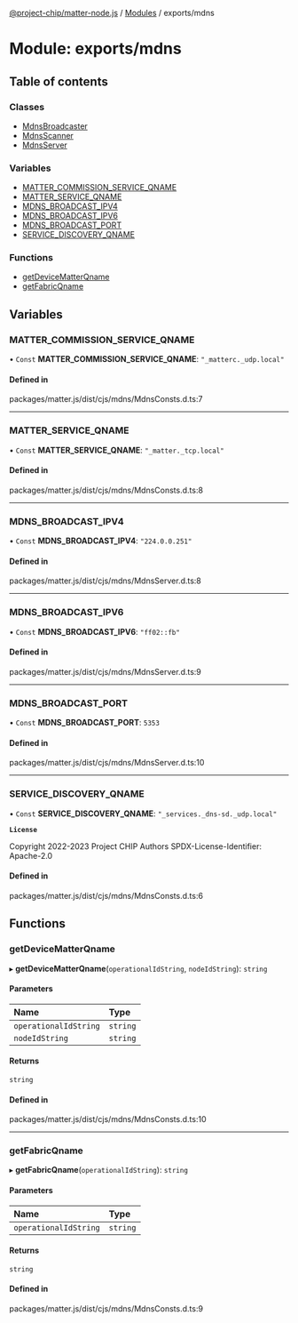 [@project-chip/matter-node.js](../README.md) / [Modules](../modules.md) / exports/mdns

# Module: exports/mdns

## Table of contents

### Classes

- [MdnsBroadcaster](../classes/exports_mdns.MdnsBroadcaster.md)
- [MdnsScanner](../classes/exports_mdns.MdnsScanner.md)
- [MdnsServer](../classes/exports_mdns.MdnsServer.md)

### Variables

- [MATTER\_COMMISSION\_SERVICE\_QNAME](exports_mdns.md#matter_commission_service_qname)
- [MATTER\_SERVICE\_QNAME](exports_mdns.md#matter_service_qname)
- [MDNS\_BROADCAST\_IPV4](exports_mdns.md#mdns_broadcast_ipv4)
- [MDNS\_BROADCAST\_IPV6](exports_mdns.md#mdns_broadcast_ipv6)
- [MDNS\_BROADCAST\_PORT](exports_mdns.md#mdns_broadcast_port)
- [SERVICE\_DISCOVERY\_QNAME](exports_mdns.md#service_discovery_qname)

### Functions

- [getDeviceMatterQname](exports_mdns.md#getdevicematterqname)
- [getFabricQname](exports_mdns.md#getfabricqname)

## Variables

### MATTER\_COMMISSION\_SERVICE\_QNAME

• `Const` **MATTER\_COMMISSION\_SERVICE\_QNAME**: ``"_matterc._udp.local"``

#### Defined in

packages/matter.js/dist/cjs/mdns/MdnsConsts.d.ts:7

___

### MATTER\_SERVICE\_QNAME

• `Const` **MATTER\_SERVICE\_QNAME**: ``"_matter._tcp.local"``

#### Defined in

packages/matter.js/dist/cjs/mdns/MdnsConsts.d.ts:8

___

### MDNS\_BROADCAST\_IPV4

• `Const` **MDNS\_BROADCAST\_IPV4**: ``"224.0.0.251"``

#### Defined in

packages/matter.js/dist/cjs/mdns/MdnsServer.d.ts:8

___

### MDNS\_BROADCAST\_IPV6

• `Const` **MDNS\_BROADCAST\_IPV6**: ``"ff02::fb"``

#### Defined in

packages/matter.js/dist/cjs/mdns/MdnsServer.d.ts:9

___

### MDNS\_BROADCAST\_PORT

• `Const` **MDNS\_BROADCAST\_PORT**: ``5353``

#### Defined in

packages/matter.js/dist/cjs/mdns/MdnsServer.d.ts:10

___

### SERVICE\_DISCOVERY\_QNAME

• `Const` **SERVICE\_DISCOVERY\_QNAME**: ``"_services._dns-sd._udp.local"``

**`License`**

Copyright 2022-2023 Project CHIP Authors
SPDX-License-Identifier: Apache-2.0

#### Defined in

packages/matter.js/dist/cjs/mdns/MdnsConsts.d.ts:6

## Functions

### getDeviceMatterQname

▸ **getDeviceMatterQname**(`operationalIdString`, `nodeIdString`): `string`

#### Parameters

| Name | Type |
| :------ | :------ |
| `operationalIdString` | `string` |
| `nodeIdString` | `string` |

#### Returns

`string`

#### Defined in

packages/matter.js/dist/cjs/mdns/MdnsConsts.d.ts:10

___

### getFabricQname

▸ **getFabricQname**(`operationalIdString`): `string`

#### Parameters

| Name | Type |
| :------ | :------ |
| `operationalIdString` | `string` |

#### Returns

`string`

#### Defined in

packages/matter.js/dist/cjs/mdns/MdnsConsts.d.ts:9
